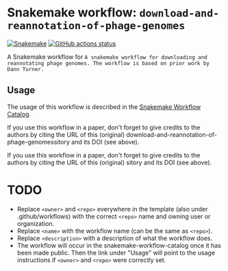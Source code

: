 # Snakemake workflow: `download-and-reannotation-of-phage-genomes`

[![Snakemake](https://img.shields.io/badge/snakemake-≥6.3.0-brightgreen.svg)](https://snakemake.github.io)
[![GitHub actions status](https://github.com/ICTV-VBEG/download-and-reannotation-of-phage-genomes/workflows/Tests/badge.svg?branch=main)](https://github.com/ICTV-VBEG/download-and-reannotation-of-phage-genomes/actions?query=branch%3Amain+workflow%3ATests)


A Snakemake workflow for `A snakemake workflow for downloading and reannotating phage genomes. The workflow is based on prior work by Dann Turner.`


## Usage

The usage of this workflow is described in the [Snakemake Workflow Catalog](https://snakemake.github.io/snakemake-workflow-catalog/?usage=ICTV-VBEG%2Fdownload-and-reannotation-of-phage-genomes).

If you use this workflow in a paper, don't forget to give credits to the authors by citing the URL of this (original) download-and-reannotation-of-phage-genomessitory and its DOI (see above).


If you use this workflow in a paper, don't forget to give credits to the authors by citing the URL of this (original) <repo>sitory and its DOI (see above).

# TODO

* Replace `<owner>` and `<repo>` everywhere in the template (also under .github/workflows) with the correct `<repo>` name and owning user or organization.
* Replace `<name>` with the workflow name (can be the same as `<repo>`).
* Replace `<description>` with a description of what the workflow does.
* The workflow will occur in the snakemake-workflow-catalog once it has been made public. Then the link under "Usage" will point to the usage instructions if `<owner>` and `<repo>` were correctly set.